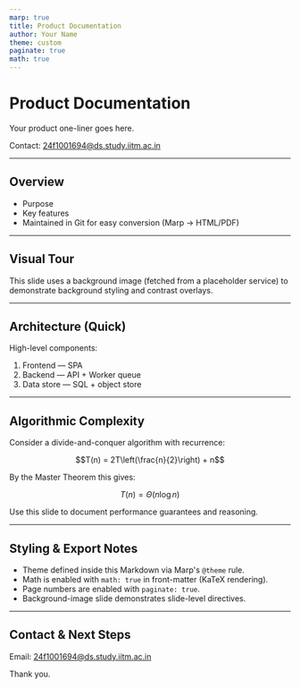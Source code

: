 ```yaml
---
marp: true
title: Product Documentation
author: Your Name
theme: custom
paginate: true
math: true
---
```


<style>
@theme custom {
	/* Base colors and font */
	--bg-1: #0f172a; /* slate-900 */
	--bg-2: #0b1220; /* darker */
	--fg: #e6eef8;   /* light text */

	section {
		background: linear-gradient(135deg, var(--bg-1), var(--bg-2));
		color: var(--fg);
		font-family: Inter, system-ui, -apple-system, "Segoe UI", Roboto, "Helvetica Neue", Arial;
	}

	h1 { color: #ffffff; font-size: 3.2rem; }
	h2 { color: #cbd5e1; }
	p { color: #dbeafe; }

	/* Style the built-in pagination */
	.marp-pagination {
		color: rgba(230,238,248,0.85);
		font-weight: 600;
		background: transparent;
	}
}

/* Improve contrast when a slide has a background image */
section[data-background-image]::before {
	content: "";
	position: absolute;
	inset: 0;
	background: rgba(2,6,23,0.45);
	pointer-events: none;
}
</style>

# Product Documentation

Your product one-liner goes here.

Contact: 24f1001694@ds.study.iitm.ac.in

---

## Overview

- Purpose
- Key features
- Maintained in Git for easy conversion (Marp -> HTML/PDF)

---

<!--
backgroundImage: url('https://picsum.photos/1600/900')
backgroundSize: cover
-->
## Visual Tour

This slide uses a background image (fetched from a placeholder service) to demonstrate background styling and contrast overlays.

---

## Architecture (Quick)

High-level components:

1. Frontend — SPA
2. Backend — API + Worker queue
3. Data store — SQL + object store

---

## Algorithmic Complexity

Consider a divide-and-conquer algorithm with recurrence:

$$T(n) = 2T\left(\frac{n}{2}\right) + n$$

By the Master Theorem this gives:

$$T(n) = \Theta(n \log n)$$

Use this slide to document performance guarantees and reasoning.

---

## Styling & Export Notes

- Theme defined inside this Markdown via Marp's `@theme` rule.
- Math is enabled with `math: true` in front-matter (KaTeX rendering).
- Page numbers are enabled with `paginate: true`.
- Background-image slide demonstrates slide-level directives.

---

## Contact & Next Steps

Email: 24f1001694@ds.study.iitm.ac.in

Thank you.


